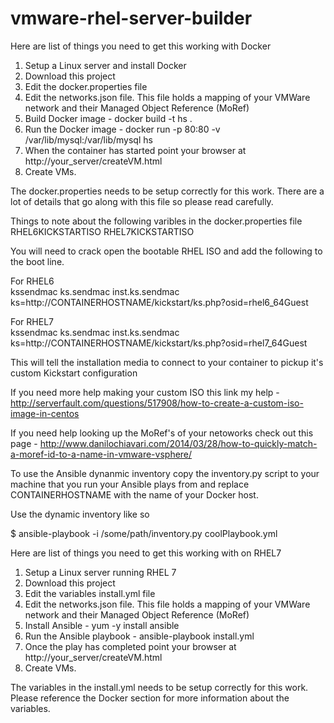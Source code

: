 # vmware-rhel-server-builder

Here are list of things you need to get this working with Docker

1. Setup a Linux server and install Docker
2. Download this project
3. Edit the docker.properties file
4. Edit the networks.json file.  This file holds a mapping of your VMWare network and their Managed Object Reference (MoRef) 
5. Build Docker image - docker build -t hs .
6. Run the Docker image - docker run -p 80:80 -v /var/lib/mysql:/var/lib/mysql hs
7. When the container has started point your browser at http://your\_server/createVM.html
8. Create VMs.

The docker.properties needs to be setup correctly for this work.
There are a lot of details that go along with this file so please read carefully.

Things to note about the following varibles in the docker.properties file
RHEL6KICKSTARTISO
RHEL7KICKSTARTISO

You will need to crack open the bootable RHEL ISO and add the following to the boot line.

For RHEL6  
kssendmac ks.sendmac inst.ks.sendmac ks=http://CONTAINERHOSTNAME/kickstart/ks.php?osid=rhel6\_64Guest

For RHEL7  
kssendmac ks.sendmac inst.ks.sendmac ks=http://CONTAINERHOSTNAME/kickstart/ks.php?osid=rhel7\_64Guest

This will tell the installation media to connect to your container to pickup it's custom Kickstart configuration

If you need more help making your custom ISO this link my help - http://serverfault.com/questions/517908/how-to-create-a-custom-iso-image-in-centos

If you need help looking up the MoRef's of your netoworks check out this page - http://www.danilochiavari.com/2014/03/28/how-to-quickly-match-a-moref-id-to-a-name-in-vmware-vsphere/

To use the Ansible dynanmic inventory copy the inventory.py script to your machine that you run your Ansible plays from and replace CONTAINERHOSTNAME with the name of your Docker host.

Use the dynamic inventory like so

$ ansible-playbook -i /some/path/inventory.py coolPlaybook.yml


Here are list of things you need to get this working with on RHEL7

1. Setup a Linux server running RHEL 7 
2. Download this project
3. Edit the variables install.yml file
4. Edit the networks.json file.  This file holds a mapping of your VMWare network and their Managed Object Reference (MoRef)
5. Install Ansible - yum -y install ansible 
6. Run the Ansible playbook - ansible-playbook install.yml 
7. Once the play has completed point your browser at http://your\_server/createVM.html
8. Create VMs.

The variables in the install.yml needs to be setup correctly for this work.
Please reference the Docker section for more information about the variables.

